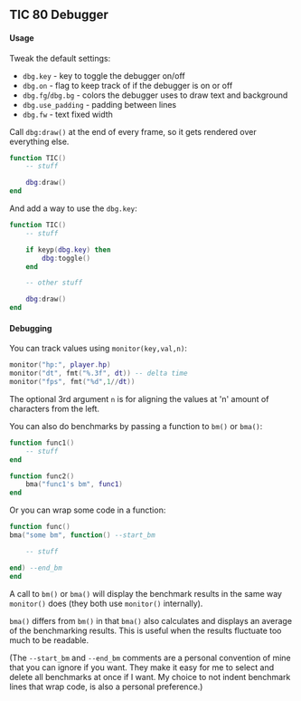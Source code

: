 ## TIC 80 Debugger


#### Usage

Tweak the default settings:
 - `dbg.key` - key to toggle the debugger on/off
 - `dbg.on` - flag to keep track of if the debugger is on or off
 - `dbg.fg`/`dbg.bg` - colors the debugger uses to draw text and background
 - `dbg.use_padding` - padding between lines
 - `dbg.fw` - text fixed width

Call `dbg:draw()` at the end of every frame, so it gets rendered over everything else.

```lua
function TIC()
	-- stuff

	dbg:draw()
end
```

And add a way to use the `dbg.key`:

```lua
function TIC()
	-- stuff

	if keyp(dbg.key) then
		dbg:toggle()
	end

	-- other stuff

	dbg:draw()
end
```


#### Debugging

You can track values using `monitor(key,val,n)`:

```lua
monitor("hp:", player.hp)
monitor("dt", fmt("%.3f", dt)) -- delta time
monitor("fps", fmt("%d",1//dt))
```

The optional 3rd argument `n` is for aligning the values at 'n' amount of characters from the left.

You can also do benchmarks by passing a function to `bm()` or `bma()`:

```lua
function func1()
	-- stuff
end

function func2()
	bma("func1's bm", func1)
end
```

Or you can wrap some code in a function:

```lua
function func()
bma("some bm", function() --start_bm

	-- stuff

end) --end_bm
end
```

A call to `bm()` or `bma()` will display the benchmark results in the same way `monitor()` does (they both use `monitor()` internally).

`bma()` differs from `bm()` in that `bma()` also calculates and displays an average of the benchmarking results. This is useful when the results fluctuate too much to be readable.

(The `--start_bm` and `--end_bm` comments are a personal convention of mine that you can ignore if you want. They make it easy for me to select and delete all benchmarks at once if I want. My choice to not indent benchmark lines that wrap code, is also a personal preference.)


